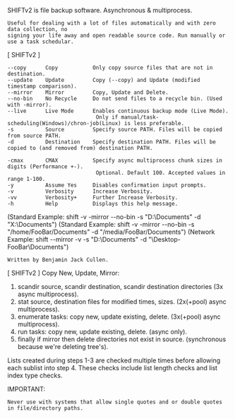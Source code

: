 SHIFTv2 is file backup software. Asynchronous & multiprocess.

    Useful for dealing with a lot of files automatically and with zero data collection, no
    signing your life away and open readable source code. Run manually or use a task schedular.


[ SHIFTv2 ]

    --copy      Copy           Only copy source files that are not in destination.
    --update    Update         Copy (--copy) and Update (modified timestamp comparison).
    --mirror    Mirror         Copy, Update and Delete.
    --no-bin    No Recycle     Do not send files to a recycle bin. (Used with -mirror).
    --live      Live Mode      Enables continuous backup mode (Live Mode).
                                Only if manual/task-scheduling(Windows)/chron-job(Linux) is less preferable.
    -s          Source         Specify source PATH. Files will be copied from source PATH.
    -d          Destination    Specify destination PATH. Files will be copied to (and removed from) destination PATH.

    -cmax       CMAX           Specify async multiprocess chunk sizes in digits (Performance +-).
                                Optional. Default 100. Accepted values in range 1-100.
    -y          Assume Yes     Disables confirmation input prompts.
    -v          Verbosity      Increase Verbosity.
    -vv         Verbosity+     Further Increase Verbosity.
    -h          Help           Displays this help message.

   (Standard Example: shift -v -mirror --no-bin -s "D:\Documents" -d "X:\Documents")
   (Standard Example: shift -v -mirror --no-bin -s "/home/FooBar/Documents" -d "/media/FooBar/Documents")
   (Network Example:  shift --mirror -v -s "D:\Documents" -d "\\Desktop-FooBar\Documents\")

    Written by Benjamin Jack Cullen.


[ SHIFTv2 ] Copy New, Update, Mirror:

   1. scandir source, scandir destination, scandir destination directories (3x async multiprocess).
   2. stat source, destination files for modified times, sizes. (2x(+pool) async multiprocess).
   3. enumerate tasks: copy new, update existing, delete. (3x(+pool) async multiprocess).
   4. run tasks: copy new, update existing, delete. (async only).
   5. finally if mirror then delete directories not exist in source. (synchronous because we're deleting tree's).

   Lists created during steps 1-3 are checked multiple times before allowing each sublist into step 4. These
   checks include list length checks and list index type checks.


IMPORTANT:

    Never use with systems that allow single quotes and or double quotes in file/directory paths.
